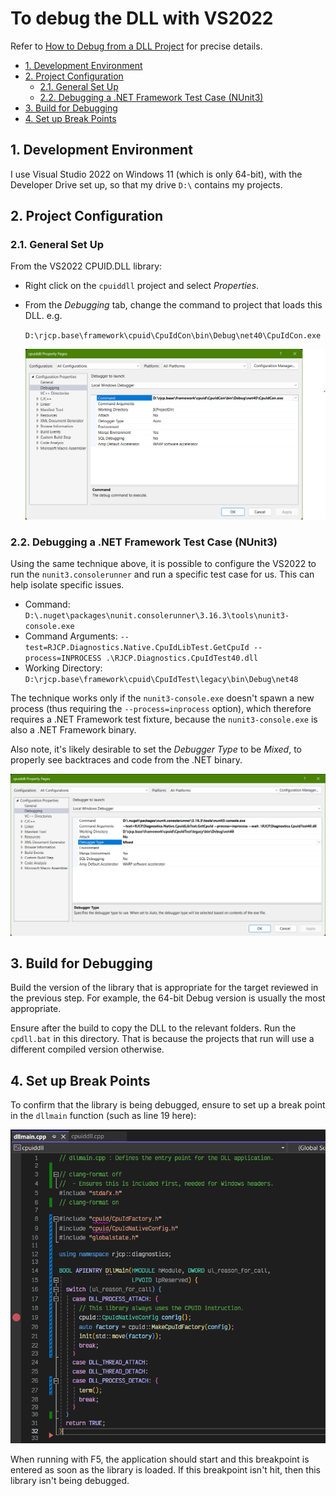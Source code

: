 # To debug the DLL with VS2022 <!-- omit in toc -->

Refer to [How to Debug from a DLL
Project](https://learn.microsoft.com/en-us/visualstudio/debugger/how-to-debug-from-a-dll-project?view=vs-2022)
for precise details.

- [1. Development Environment](#1-development-environment)
- [2. Project Configuration](#2-project-configuration)
  - [2.1. General Set Up](#21-general-set-up)
  - [2.2. Debugging a .NET Framework Test Case (NUnit3)](#22-debugging-a-net-framework-test-case-nunit3)
- [3. Build for Debugging](#3-build-for-debugging)
- [4. Set up Break Points](#4-set-up-break-points)

## 1. Development Environment

I use Visual Studio 2022 on Windows 11 (which is only 64-bit), with the
Developer Drive set up, so that my drive `D:\` contains my projects.

## 2. Project Configuration

### 2.1. General Set Up

From the VS2022 CPUID.DLL library:

* Right click on the `cpuiddll` project and select *Properties*.

* From the *Debugging* tab, change the command to project that loads this DLL.
  e.g.

  `D:\rjcp.base\framework\cpuid\CpuIdCon\bin\Debug\net40\CpuIdCon.exe`

  ![](figures/VS2022_Config_Debugging_Command.png)

### 2.2. Debugging a .NET Framework Test Case (NUnit3)

Using the same technique above, it is possible to configure the VS2022 to run
the `nunit3.consolerunner` and run a specific test case for us. This can help
isolate specific issues.

* Command:
  `D:\.nuget\packages\nunit.consolerunner\3.16.3\tools\nunit3-console.exe`
* Command Arguments: `--test=RJCP.Diagnostics.Native.CpuIdLibTest.GetCpuId
  --process=INPROCESS .\RJCP.Diagnostics.CpuIdTest40.dll`
* Working Directory:
  `D:\rjcp.base\framework\cpuid\CpuIdTest\legacy\bin\Debug\net48`

The technique works only if the `nunit3-console.exe` doesn't spawn a new process
(thus requiring the `--process=inprocess` option), which therefore requires a
.NET Framework test fixture, because the `nunit3-console.exe` is also a .NET
Framework binary.

Also note, it's likely desirable to set the *Debugger Type* to be *Mixed*, to
properly see backtraces and code from the .NET binary.

![](figures/VS2022_Config_Debugging_Command_NUnit3.png)

## 3. Build for Debugging

Build the version of the library that is appropriate for the target reviewed in
the previous step. For example, the 64-bit Debug version is usually the most
appropriate.

Ensure after the build to copy the DLL to the relevant folders. Run the
`cpdll.bat` in this directory. That is because the projects that run will use a
different compiled version otherwise.

## 4. Set up Break Points

To confirm that the library is being debugged, ensure to set up a break point in
the `dllmain` function (such as line 19 here):

 ![](figures/DllMain_BreakPoint.png)

When running with F5, the application should start and this breakpoint is
entered as soon as the library is loaded. If this breakpoint isn't hit, then
this library isn't being debugged.

